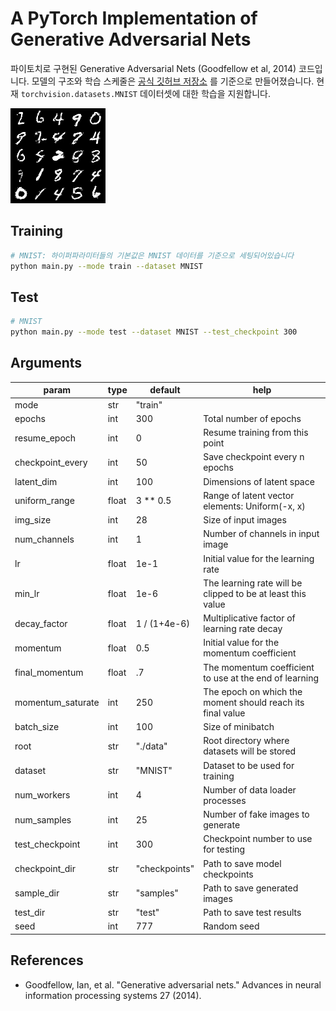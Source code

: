 # A PyTorch Implementation of Generative Adversarial Nets

파이토치로 구현된 Generative Adversarial Nets (Goodfellow et al, 2014) 코드입니다.
모델의 구조와 학습 스케줄은 [공식 깃허브 저장소](https://github.com/goodfeli/adversarial) 를 기준으로 만들어졌습니다.
현재 `torchvision.datasets.MNIST` 데이터셋에 대한 학습을 지원합니다.

![](assets/epoch_0300.png)

## Training


```bash
# MNIST: 하이퍼파라미터들의 기본값은 MNIST 데이터를 기준으로 세팅되어있습니다
python main.py --mode train --dataset MNIST
```

## Test

```bash
# MNIST
python main.py --mode test --dataset MNIST --test_checkpoint 300
```

## Arguments

param|type|default|help
---|---|---|---
mode|str|"train"
epochs|int|300|Total number of epochs
resume_epoch|int|0|Resume training from this point
checkpoint_every|int|50|Save checkpoint every n epochs
latent_dim|int|100|Dimensions of latent space
uniform_range|float|3 ** 0.5|Range of latent vector elements: Uniform(-x, x)
img_size|int|28|Size of input images
num_channels|int|1|Number of channels in input image
lr|float|1e-1|Initial value for the learning rate
min_lr|float|1e-6|The learning rate will be clipped to be at least this value
decay_factor|float|1 / (1+4e-6)|Multiplicative factor of learning rate decay
momentum|float|0.5|Initial value for the momentum coefficient
final_momentum|float|.7|The momentum coefficient to use at the end of learning
momentum_saturate|int|250|The epoch on which the moment should reach its final value
batch_size|int|100|Size of minibatch
root|str|"./data"|Root directory where datasets will be stored
dataset|str|"MNIST"|Dataset to be used for training
num_workers|int|4|Number of data loader processes
num_samples|int|25|Number of fake images to generate
test_checkpoint|int|300|Checkpoint number to use for testing
checkpoint_dir|str|"checkpoints"|Path to save model checkpoints
sample_dir|str|"samples"|Path to save generated images
test_dir|str|"test"|Path to save test results
seed|int|777|Random seed

## References

- Goodfellow, Ian, et al. "Generative adversarial nets." Advances in neural information processing systems 27 (2014).
